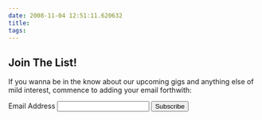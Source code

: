 ```yaml
---
date: 2008-11-04 12:51:11.620632
title: 
tags:
---
```

<h2>Join The List!</h2>

<p>If you wanna be in the know about our upcoming gigs and anything else of mild interest, commence to adding your email forthwith:</p>

<!-- Begin MailChimp Signup Form -->
<!--[if IE]>
<style type="text/css" media="screen">
	#mc_embed_signup fieldset {position: relative;}
	#mc_embed_signup legend {position: absolute; top: -1em; left: .2em;}
</style>
<![endif]--> 
<!--[if IE 7]>
<style type="text/css" media="screen">
	.mc-field-group {overflow:visible;}
</style>
<![endif]-->
<script type="text/javascript" src="http://ajax.googleapis.com/ajax/libs/jquery/1.2.6/jquery.min.js"></script>
<script type="text/javascript" src="http://downloads.mailchimp.com/js/jquery.validate.js"></script>
<script type="text/javascript" src="http://downloads.mailchimp.com/js/jquery.form.js"></script>
<script type="text/javascript">
// delete this script tag and use a "div.mce_inline_error{ XXX !important}" selector
// or fill this in and it will be inlined when errors are generated
var mc_custom_error_style = '';
</script>
<div id="mc_embed_signup">
<form action="http://slipangle.us1.list-manage.com/subscribe/post?u=82d64e9b00696bee47429d1e8&id=469c259a7f" method="post" id="mc-embedded-subscribe-form" name="mc-embedded-subscribe-form" class="validate" target="_blank">
<div class="mc-field-group">
<label for="mce-EMAIL">Email Address
</label>
<input type="text" value="" name="EMAIL" class="required email" id="mce-EMAIL">
<input type="submit" value="Subscribe" name="subscribe" id="mc-embedded-subscribe" class="btn">
</div>
		<div id="mce-responses">
			<div class="response" id="mce-error-response" style="display:none"></div>
			<div class="response" id="mce-success-response" style="display:none"></div>
		</div>
	

</form>
</div>
<script type="text/javascript">
var fnames = new Array();var ftypes = new Array();fnames[0]='EMAIL';ftypes[0]='email';fnames[1]='FNAME';ftypes[1]='text';fnames[2]='LNAME';ftypes[2]='text';var err_style = '';
try{
    err_style = mc_custom_error_style;
} catch(e){
    err_style = 'margin: 1em 0 0 0; padding: 1em 0.5em 0.5em 0.5em; background: rgb(255, 238, 238) none repeat scroll 0% 0%; font-weight: bold; float: left; z-index: 1; width: 80%; -moz-background-clip: -moz-initial; -moz-background-origin: -moz-initial; -moz-background-inline-policy: -moz-initial; color: rgb(255, 0, 0);';
}
var mce_jQuery = jQuery.noConflict();
mce_jQuery(document).ready( function($) {
  var options = { errorClass: 'mce_inline_error', errorElement: 'div', errorStyle: err_style, onkeyup: function(){}, onfocusout:function(){}, onblur:function(){}  };
  var mce_validator = mce_jQuery("#mc-embedded-subscribe-form").validate(options);
  options = { url: 'http://slipangle.us1.list-manage.com/subscribe/post-json?u=82d64e9b00696bee47429d1e8&id=469c259a7f&c=?', type: 'GET', dataType: 'json', contentType: "application/json; charset=utf-8",
                beforeSubmit: function(){
                    mce_jQuery('#mce_tmp_error_msg').remove();
                    mce_jQuery('.datefield','#mc_embed_signup').each(
                        function(){
                            var txt = 'filled';
                            var fields = new Array();
                            var i = 0;
                            mce_jQuery(':text', this).each(
                                function(){
                                    fields[i] = this;
                                    i++;
                                });
                            mce_jQuery(':hidden', this).each(
                                function(){
                                	if ( fields[0].value=='MM' && fields[1].value=='DD' && fields[2].value=='YYYY' ){
                                		this.value = '';
									} else if ( fields[0].value=='' && fields[1].value=='' && fields[2].value=='' ){
                                		this.value = '';
									} else {
	                                    this.value = fields[0].value+'/'+fields[1].value+'/'+fields[2].value;
	                                }
                                });
                        });
                    return mce_validator.form();
                }, 
                success: mce_success_cb
            };
  mce_jQuery('#mc-embedded-subscribe-form').ajaxForm(options);

});
function mce_success_cb(resp){
    mce_jQuery('#mce-success-response').hide();
    mce_jQuery('#mce-error-response').hide();
    if (resp.result=="success"){
        mce_jQuery('#mce-'+resp.result+'-response').show();
        mce_jQuery('#mce-'+resp.result+'-response').html(resp.msg);
        mce_jQuery('#mc-embedded-subscribe-form').each(function(){
            this.reset();
    	});
    } else {
        var index = -1;
        var msg;
        try {
            var parts = resp.msg.split(' - ',2);
            if (parts[1]==undefined){
                msg = resp.msg;
            } else {
                i = parseInt(parts[0]);
                if (i.toString() == parts[0]){
                    index = parts[0];
                    msg = parts[1];
                } else {
                    index = -1;
                    msg = resp.msg;
                }
            }
        } catch(e){
            index = -1;
            msg = resp.msg;
        }
        try{
            if (index== -1){
                mce_jQuery('#mce-'+resp.result+'-response').show();
                mce_jQuery('#mce-'+resp.result+'-response').html(msg);            
            } else {
                err_id = 'mce_tmp_error_msg';
                html = '<div id="'+err_id+'" style="'+err_style+'"> '+msg+'</div>';
                
                var input_id = '#mc_embed_signup';
                var f = mce_jQuery(input_id);
                if (ftypes[index]=='address'){
                    input_id = '#mce-'+fnames[index]+'-addr1';
                    f = mce_jQuery(input_id).parent().parent().get(0);
                } else if (ftypes[index]=='date'){
                    input_id = '#mce-'+fnames[index]+'-month';
                    f = mce_jQuery(input_id).parent().parent().get(0);
                } else {
                    input_id = '#mce-'+fnames[index];
                    f = mce_jQuery().parent(input_id).get(0);
                }
                if (f){
                    mce_jQuery(f).append(html);
                    mce_jQuery(input_id).focus();
                } else {
                    mce_jQuery('#mce-'+resp.result+'-response').show();
                    mce_jQuery('#mce-'+resp.result+'-response').html(msg);
                }
            }
        } catch(e){
            mce_jQuery('#mce-'+resp.result+'-response').show();
            mce_jQuery('#mce-'+resp.result+'-response').html(msg);
        }
    }
}
</script>
<!--End mc_embed_signup-->